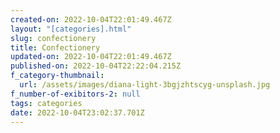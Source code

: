 ```yaml
---
created-on: 2022-10-04T22:01:49.467Z
layout: "[categories].html"
slug: confectionery
title: Confectionery
updated-on: 2022-10-04T22:01:49.467Z
published-on: 2022-10-04T22:22:04.215Z
f_category-thumbnail:
  url: /assets/images/diana-light-3bgjzhtscyg-unsplash.jpg
f_number-of-exibitors-2: null
tags: categories
date: 2022-10-04T23:02:37.701Z
---
```

